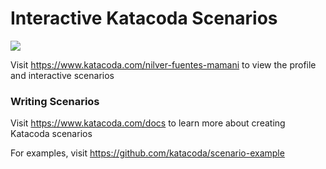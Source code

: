 # Interactive Katacoda Scenarios

[![](http://shields.katacoda.com/katacoda/nilver-fuentes-mamani/count.svg)](https://www.katacoda.com/nilver-fuentes-mamani "Get your profile on Katacoda.com")

Visit https://www.katacoda.com/nilver-fuentes-mamani to view the profile and interactive scenarios

### Writing Scenarios
Visit https://www.katacoda.com/docs to learn more about creating Katacoda scenarios

For examples, visit https://github.com/katacoda/scenario-example
